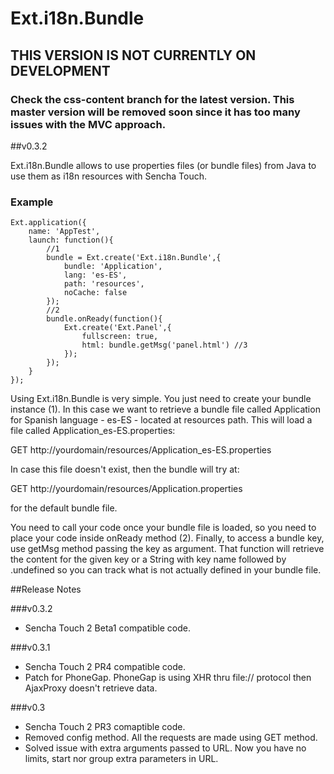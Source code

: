 # Ext.i18n.Bundle

## THIS VERSION IS NOT CURRENTLY ON DEVELOPMENT
### Check the css-content branch for the latest version. This master version will be removed soon since it has too many issues with the MVC approach.


##v0.3.2

Ext.i18n.Bundle allows to use properties files (or bundle files) from Java to use them as i18n resources with Sencha Touch.

### Example

	Ext.application({
		name: 'AppTest',
		launch: function(){
			//1
			bundle = Ext.create('Ext.i18n.Bundle',{
				bundle: 'Application',
				lang: 'es-ES',
				path: 'resources',
				noCache: false 
			});
			//2
			bundle.onReady(function(){
				Ext.create('Ext.Panel',{
					fullscreen: true,
					html: bundle.getMsg('panel.html') //3
				});
			});
		}
	});
	
Using Ext.i18n.Bundle is very simple. You just need to create your bundle instance (1). In this case we want to retrieve a bundle file called Application for Spanish language - es-ES - located at resources path. This will load a file called Application_es-ES.properties:

GET http://yourdomain/resources/Application_es-ES.properties

In case this file doesn't exist, then the bundle will try at:

GET http://yourdomain/resources/Application.properties

for the default bundle file.

You need to call your code once your bundle file is loaded, so you need to place your code inside onReady method (2). Finally, to access a bundle key, use getMsg method passing the key as argument. That function will retrieve the content for the given key or a String with key name followed by .undefined so you can track what is not actually defined in your bundle file.

##Release Notes

###v0.3.2
* Sencha Touch 2 Beta1 compatible code.


###v0.3.1
* Sencha Touch 2 PR4 compatible code.
* Patch for PhoneGap.  PhoneGap is using XHR thru file:// protocol then AjaxProxy doesn't retrieve data.

###v0.3
* Sencha Touch 2 PR3 comaptible code.
* Removed config method. All the requests are made using GET method.
* Solved issue with extra arguments passed to URL. Now you have no limits, start nor group extra parameters in URL.

	